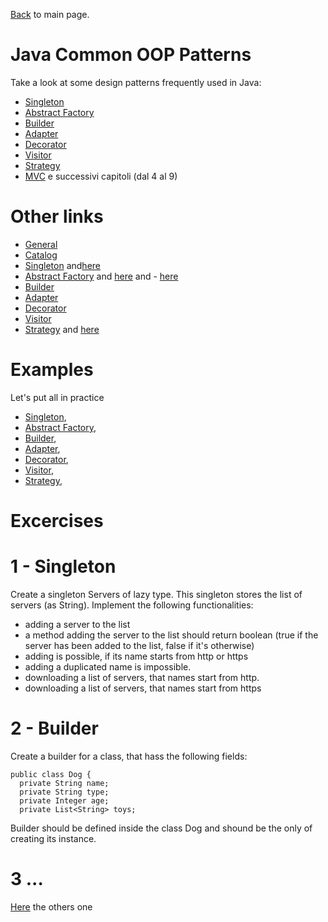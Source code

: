 [Back](../README.md) to main page.

# Java Common OOP Patterns

Take a look at some design patterns frequently used in Java:

- [Singleton](https://www.udemy.com/course/java-design-patterns-tutorial/learn/lecture/244390)
- [Abstract Factory](https://www.udemy.com/course/java-design-patterns-tutorial/learn/lecture/318052)
- [Builder](https://www.udemy.com/course/learn-creational-design-patterns-in-java/learn/lecture/10268372)
- [Adapter](https://www.udemy.com/course/java-design-patterns-tutorial/learn/lecture/359623)
- [Decorator](https://www.baeldung.com/java-visitor-pattern)
- [Visitor](https://www.baeldung.com/java-visitor-pattern)
- [Strategy](https://www.baeldung.com/java-strategy-pattern)
- [MVC](https://www.udemy.com/course/java-design-patterns-tutorial/learn/lecture/227033#overview) e successivi capitoli (dal 4 al 9)

# Other links
- [General](https://refactoring.guru/design-patterns/classification)
- [Catalog](https://refactoring.guru/design-patterns/catalog)
- [Singleton](https://refactoring.guru/design-patterns/singleton) and[here](https://www.tutorialspoint.com/design_pattern/singleton_pattern.htm)
- [Abstract Factory](https://refactoring.guru/design-patterns/abstract-factory) and [here](https://italiancoders.it/abstract-factory-design-pattern/) and - [here](https://www.tutorialspoint.com/design_pattern/abstract_factory_pattern.htm)
- [Builder](https://italiancoders.it/builder-pattern-un-ottima-alternativa-al-costruttore/)
- [Adapter](https://www.tutorialspoint.com/design_pattern/adapter_pattern.htm)
- [Decorator](https://italiancoders.it/decorator-pattern/)
- [Visitor](https://italiancoders.it/visitor-pattern/)
- [Strategy](https://refactoring.guru/design-patterns/strategy) and [here](https://italiancoders.it/strategy-design-pattern/)

# Examples

Let's put all in practice

- [Singleton](src/test/java/test/SingletonTest.java),
- [Abstract Factory](src/test/java/test/AbstractFactoryTest.java),
- [Builder](src/test/java/test/BuilderTest.java),
- [Adapter](src/test/java/test/AdapterTest.java),
- [Decorator](src/test/java/test/DecoratorTest.java),
- [Visitor](src/test/java/test/VisitorTest.java),
- [Strategy](src/test/java/test/StrategyTest.java),

# Excercises

# 1 - Singleton
Create a singleton Servers of lazy type. This singleton stores the list of servers (as String). Implement the following functionalities:
- adding a server to the list
- a method adding the server to the list should return boolean (true if the server has been added to the list, false if it's otherwise)
- adding is possible, if its name starts from http or https
- adding a duplicated name is impossible.
- downloading a list of servers, that names start from http.
- downloading a list of servers, that names start from https

# 2 - Builder
Create a builder for a class, that hass the following fields:
```
public class Dog {
  private String name;
  private String type;
  private Integer age;
  private List<String> toys;
```  
Builder should be defined inside the class Dog and shound be the only of creating its instance.

# 3 ...
[Here](https://homeworks.java.en.sdacademy.pro/design_pattern_and_good_practices/exercises/#exercise-6-adapter) the others one
